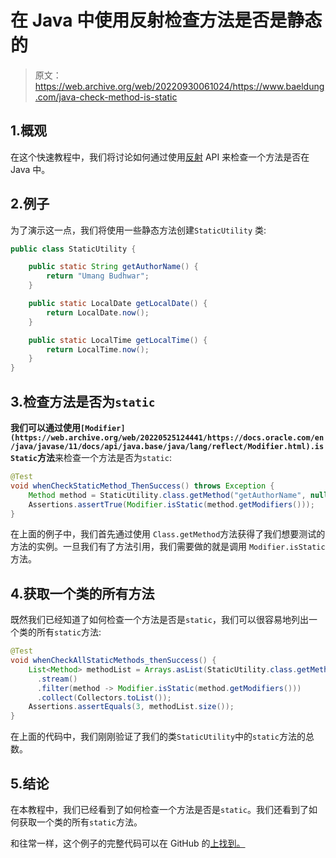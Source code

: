 # 在 Java 中使用反射检查方法是否是静态的

> 原文：<https://web.archive.org/web/20220930061024/https://www.baeldung.com/java-check-method-is-static>

## 1.概观

在这个快速教程中，我们将讨论如何通过使用[反射](/web/20220525124441/https://www.baeldung.com/java-reflection) API 来检查一个方法是否在 Java 中。

## 2.例子

为了演示这一点，我们将使用一些静态方法创建`StaticUtility` 类:

```java
public class StaticUtility {

    public static String getAuthorName() {
        return "Umang Budhwar";
    }

    public static LocalDate getLocalDate() {
        return LocalDate.now();
    }

    public static LocalTime getLocalTime() {
        return LocalTime.now();
    }
}
```

## 3.检查方法是否为`static`

**我们可以通过使用`[Modifier](https://web.archive.org/web/20220525124441/https://docs.oracle.com/en/java/javase/11/docs/api/java.base/java/lang/reflect/Modifier.html).isStatic`方法**来检查一个方法是否为`static`:

```java
@Test
void whenCheckStaticMethod_ThenSuccess() throws Exception {
    Method method = StaticUtility.class.getMethod("getAuthorName", null);
    Assertions.assertTrue(Modifier.isStatic(method.getModifiers()));
}
```

在上面的例子中，我们首先通过使用 `Class.getMethod`方法获得了我们想要测试的方法的实例。一旦我们有了方法引用，我们需要做的就是调用 `Modifier.isStatic`方法。

## 4.获取一个类的所有方法

既然我们已经知道了如何检查一个方法是否是`static`，我们可以很容易地列出一个类的所有`static`方法:

```java
@Test
void whenCheckAllStaticMethods_thenSuccess() {
    List<Method> methodList = Arrays.asList(StaticUtility.class.getMethods())
      .stream()
      .filter(method -> Modifier.isStatic(method.getModifiers()))
      .collect(Collectors.toList());
    Assertions.assertEquals(3, methodList.size());
} 
```

在上面的代码中，我们刚刚验证了我们的类`StaticUtility`中的`static`方法的总数。

## 5.结论

在本教程中，我们已经看到了如何检查一个方法是否是`static`。我们还看到了如何获取一个类的所有`static`方法。

和往常一样，这个例子的完整代码可以在 GitHub 的[上找到。](https://web.archive.org/web/20220525124441/https://github.com/eugenp/tutorials/tree/master/core-java-modules/core-java-reflection-2)